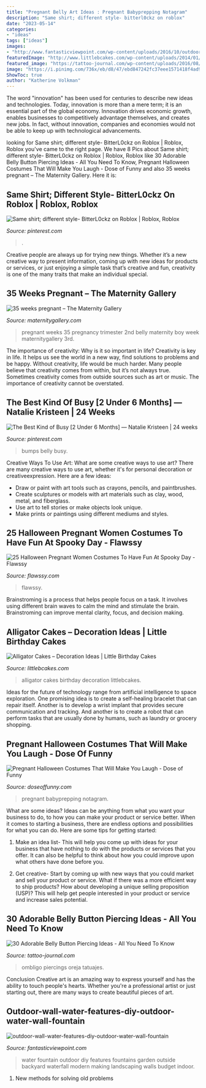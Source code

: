 ```yaml
---
title: "Pregnant Belly Art Ideas : Pregnant Babyprepping Notagram"
description: "Same shirt; different style- bitterl0ckz on roblox"
date: "2023-05-14"
categories:
- "ideas"
tags: ["ideas"]
images:
- "http://www.fantasticviewpoint.com/wp-content/uploads/2016/10/outdoor-wall-water-features-diy-outdoor-water-wall-fountain-792b95e52f099699.jpg"
featuredImage: "http://www.littlebcakes.com/wp-content/uploads/2014/01/Alligator-Cakes.jpg"
featured_image: "https://tattoo-journal.com/wp-content/uploads/2016/08/Belly-Button-Piercing2-650x711.jpg"
image: "https://i.pinimg.com/736x/eb/d8/47/ebd847242fc37eee1571418f4ad9cd71--ring-sling-baby-bumps.jpg"
ShowToc: true
author: "Katherine Volkman"
---
```



The word "innovation" has been used for centuries to describe new ideas and technologies. Today, innovation is more than a mere term; it is an essential part of the global economy. Innovation drives economic growth, enables businesses to competitively advantage themselves, and creates new jobs. In fact, without innovation, companies and economies would not be able to keep up with technological advancements.

	

		
looking for Same shirt; different style- BitterL0ckz on Roblox | Roblox, Roblox you've came to the right page. We have 8 Pics about Same shirt; different style- BitterL0ckz on Roblox | Roblox, Roblox like 30 Adorable Belly Button Piercing Ideas - All You Need To Know, Pregnant Halloween Costumes That Will Make You Laugh - Dose of Funny and also 35 weeks pregnant – The Maternity Gallery. Here it is:
		
    
## Same Shirt; Different Style- BitterL0ckz On Roblox | Roblox, Roblox

<img loading=lazy src="https://i.pinimg.com/736x/2e/e3/5d/2ee35d21bbd8ab24b359f19e450b996a.jpg" onerror="this.onerror=null;this.src='https://tse3.mm.bing.net/th?id=OIP.CEazlZPxw0jlpH4e3DO1ngHaJ_&amp;pid=15.1';" alt="Same shirt; different style- BitterL0ckz on Roblox | Roblox, Roblox">

_Source: pinterest.com_

>. 

	

Creative people are always up for trying new things. Whether it’s a new creative way to present information, coming up with new ideas for products or services, or just enjoying a simple task that’s creative and fun, creativity is one of the many traits that make an individual special.

    
## 35 Weeks Pregnant – The Maternity Gallery

<img loading=lazy src="http://maternitygallery.com/wp-content/uploads/35wks_2nd_boy92_n.jpg" onerror="this.onerror=null;this.src='https://tse1.mm.bing.net/th?id=OIP.fmHbSQCPaCSbUTmmQS3kngHaNJ&amp;pid=15.1';" alt="35 weeks pregnant – The Maternity Gallery">

_Source: maternitygallery.com_

>pregnant weeks 35 pregnancy trimester 2nd belly maternity boy week maternitygallery 3rd. 

	

The importance of creativity: Why is it so important in life?
Creativity is key in life. It helps us see the world in a new way, find solutions to problems and be happy. Without creativity, life would be much harder. Many people believe that creativity comes from within, but it’s not always true. Sometimes creativity comes from outside sources such as art or music. The importance of creativity cannot be overstated.

    
## The Best Kind Of Busy [2 Under 6 Months] — Natalie Kristeen | 24 Weeks

<img loading=lazy src="https://i.pinimg.com/736x/eb/d8/47/ebd847242fc37eee1571418f4ad9cd71--ring-sling-baby-bumps.jpg" onerror="this.onerror=null;this.src='https://tse4.mm.bing.net/th?id=OIP.ageyne0Ys5oZZfg3GcVcsQHaJ4&amp;pid=15.1';" alt="The Best Kind of Busy [2 Under 6 Months] — Natalie Kristeen | 24 weeks">

_Source: pinterest.com_

>bumps belly busy. 

	

Creative Ways To Use Art: What are some creative ways to use art?
There are many creative ways to use art, whether it's for personal decoration or creativeexpression. Here are a few ideas: 
- Draw or paint with art tools such as crayons, pencils, and paintbrushes.
- Create sculptures or models with art materials such as clay, wood, metal, and fiberglass.
- Use art to tell stories or make objects look unique.
- Make prints or paintings using different mediums and styles.

    
## 25 Halloween Pregnant Women Costumes To Have Fun At Spooky Day - Flawssy

<img loading=lazy src="https://www.flawssy.com/wp-content/uploads/2016/05/Pregnant-Halloween-Costume-Ideas.jpg" onerror="this.onerror=null;this.src='https://tse4.mm.bing.net/th?id=OIP.xvqExqaWcwCH0xT0jXx_lwHaNK&amp;pid=15.1';" alt="25 Halloween Pregnant Women Costumes To Have Fun At Spooky Day - Flawssy">

_Source: flawssy.com_

>flawssy. 

	

Brainstroming is a process that helps people focus on a task. It involves using different brain waves to calm the mind and stimulate the brain. Brainstroming can improve mental clarity, focus, and decision making.

    
## Alligator Cakes – Decoration Ideas | Little Birthday Cakes

<img loading=lazy src="http://www.littlebcakes.com/wp-content/uploads/2014/01/Alligator-Cakes.jpg" onerror="this.onerror=null;this.src='https://tse2.mm.bing.net/th?id=OIP.-nyUCwgdWxWqeH1fGgF9bgHaE9&amp;pid=15.1';" alt="Alligator Cakes – Decoration Ideas | Little Birthday Cakes">

_Source: littlebcakes.com_

>alligator cakes birthday decoration littlebcakes. 

	

Ideas for the future of technology range from artificial intelligence to space exploration. One promising idea is to create a self-healing bracelet that can repair itself. Another is to develop a wrist implant that provides secure communication and tracking. And another is to create a robot that can perform tasks that are usually done by humans, such as laundry or grocery shopping.

    
## Pregnant Halloween Costumes That Will Make You Laugh - Dose Of Funny

<img loading=lazy src="https://www.doseoffunny.com/wp-content/uploads/2014/09/pregnant-halloween-costumes-1.jpg" onerror="this.onerror=null;this.src='https://tse3.mm.bing.net/th?id=OIP.h2nxUs67kzOaJIB6KR9SGAHaN5&amp;pid=15.1';" alt="Pregnant Halloween Costumes That Will Make You Laugh - Dose of Funny">

_Source: doseoffunny.com_

>pregnant babyprepping notagram. 

	

What are some ideas?
Ideas can be anything from what you want your business to do, to how you can make your product or service better. When it comes to starting a business, there are endless options and possibilities for what you can do. Here are some tips for getting started: 
1. Make an idea list- This will help you come up with ideas for your business that have nothing to do with the products or services that you offer. It can also be helpful to think about how you could improve upon what others have done before you.

2. Get creative- Start by coming up with new ways that you could market and sell your product or service. What if there was a more efficient way to ship products? How about developing a unique selling proposition (USP)? This will help get people interested in your product or service and increase sales potential. 


    
## 30 Adorable Belly Button Piercing Ideas - All You Need To Know

<img loading=lazy src="https://tattoo-journal.com/wp-content/uploads/2016/08/Belly-Button-Piercing2-650x711.jpg" onerror="this.onerror=null;this.src='https://tse3.mm.bing.net/th?id=OIP.NLAXygQ-am71LW_NyKViYAHaIG&amp;pid=15.1';" alt="30 Adorable Belly Button Piercing Ideas - All You Need To Know">

_Source: tattoo-journal.com_

>ombligo piercings oreja tatuajes. 

	

Conclusion
Creative art is an amazing way to express yourself and has the ability to touch people's hearts. Whether you're a professional artist or just starting out, there are many ways to create beautiful pieces of art.

    
## Outdoor-wall-water-features-diy-outdoor-water-wall-fountain

<img loading=lazy src="http://www.fantasticviewpoint.com/wp-content/uploads/2016/10/outdoor-wall-water-features-diy-outdoor-water-wall-fountain-792b95e52f099699.jpg" onerror="this.onerror=null;this.src='https://tse2.mm.bing.net/th?id=OIP.mIGUjB_vA6JlyO3wJK6fqwHaFj&amp;pid=15.1';" alt="outdoor-wall-water-features-diy-outdoor-water-wall-fountain">

_Source: fantasticviewpoint.com_

>water fountain outdoor diy features fountains garden outside backyard waterfall modern making landscaping walls budget indoor. 

	

1. New methods for solving old problems

